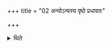 +++
title = "02 अन्योऽन्यस्य पृष्ठे प्रधावतः"

+++

<details><summary>थिते</summary>

अन्योऽन्यस्य पृष्ठे प्रधावतः २
</details>

